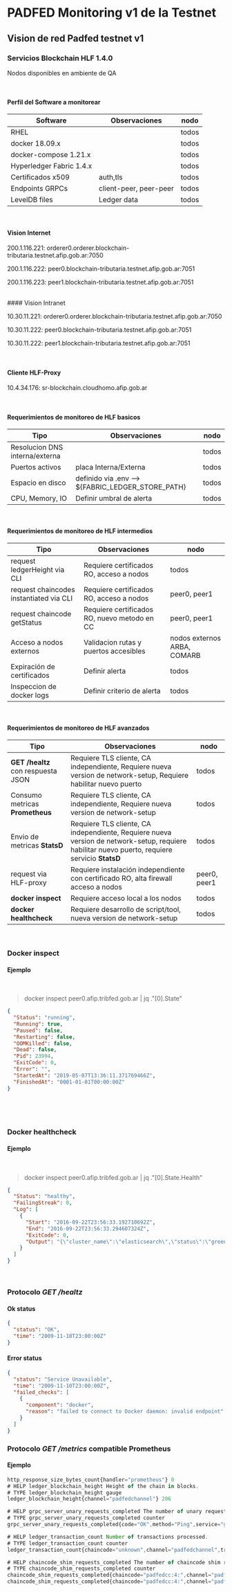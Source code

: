 # PADFED Monitoring v1 de la Testnet


## Vision de red Padfed testnet v1

### Servicios Blockchain HLF 1.4.0

Nodos disponibles en ambiente de QA

</br>


#### Perfil del Software a monitorear

| Software | Observaciones | nodo |
| -------- | -------- | ------ |
| RHEL |   |todos|
| docker 18.09.x |   |todos|
| docker-compose 1.21.x |   |todos|
| Hyperledger Fabric 1.4.x |   |todos|
| Certificados x509 | auth,tls  |todos|
| Endpoints GRPCs | client-peer, peer-peer  |todos|
| LevelDB files | Ledger data  |todos|

<br/>


#### Vision Internet

200.1.116.221: orderer0.orderer.blockchain-tributaria.testnet.afip.gob.ar:7050

200.1.116.222: peer0.blockchain-tributaria.testnet.afip.gob.ar:7051

200.1.116.223: peer1.blockchain-tributaria.testnet.afip.gob.ar:7051

</br>
#### Vision Intranet

10.30.11.221: orderer0.orderer.blockchain-tributaria.testnet.afip.gob.ar:7050

10.30.11.222: peer0.blockchain-tributaria.testnet.afip.gob.ar:7051

10.30.11.222: peer1.blockchain-tributaria.testnet.afip.gob.ar:7051


</br>

#### Cliente HLF-Proxy

10.4.34.176: sr-blockchain.cloudhomo.afip.gob.ar

</br>

#### Requerimientos de monitoreo de HLF basicos


| Tipo | Observaciones | nodo |
| -------- | -------- | ------ |
| Resolucion DNS interna/externa |  | todos|
| Puertos activos | placa Interna/Externa | todos|
| Espacio en disco | definido via .env --> ${FABRIC_LEDGER_STORE_PATH} | todos |
| CPU, Memory, IO | Definir umbral de alerta | todos |



<br/>

#### Requerimientos de monitoreo de HLF intermedios


| Tipo | Observaciones | nodo |
| -------- | -------- | ------ |
| request ledgerHeight via CLI | Requiere certificados RO, acceso a nodos  |todos|
| request chaincodes instantiated via CLI | Requiere certificados RO, acceso a nodos  |peer0, peer1|
| request chaincode getStatus | Requiere certificados RO, nuevo metodo en CC | peer0, peer1 |
| Acceso a nodos externos | Validacion rutas y  puertos accesibles | nodos externos ARBA, COMARB |
| Expiración de certificados | Definir alerta | todos |
| Inspeccion de docker logs | Definir criterio de alerta | todos |


<br/>

#### Requerimientos de monitoreo de HLF avanzados


| Tipo | Observaciones | nodo |
| -------- | -------- | ------ |
| **GET /healtz** con respuesta JSON | Requiere TLS cliente, CA independiente, Requiere nueva version de network-setup, Requiere habilitar nuevo puerto  |todos|
| Consumo metricas **Prometheus** | Requiere TLS cliente, CA independiente, Requiere nueva version de network-setup | todos  |
| Envio de metricas **StatsD** | Requiere TLS cliente, CA independiente, Requiere nueva version de network-setup, requiere habilitar nuevo puerto, requiere servicio **StatsD** | todos  |
| request via HLF-proxy | Requiere instalación independiente con certificado RO, alta firewall acceso a nodos | peer0, peer1 |
| **docker inspect** ***<container>*** | Requiere acceso local a los nodos | todos|
| **docker healthcheck** | Requiere desarrollo de script/tool, nueva version de network-setup | todos |



<br/>

### Docker inspect <container>

#### Ejemplo

</br>

>docker inspect peer0.afip.tribfed.gob.ar | jq ."[0].State"


```json
{
  "Status": "running",
  "Running": true,
  "Paused": false,
  "Restarting": false,
  "OOMKilled": false,
  "Dead": false,
  "Pid": 23994,
  "ExitCode": 0,
  "Error": "",
  "StartedAt": "2019-05-07T13:36:11.371769466Z",
  "FinishedAt": "0001-01-01T00:00:00Z"
}

        
```

<br/> 

### Docker healthcheck

#### Ejemplo

</br>

> docker inspect peer0.afip.tribfed.gob.ar | jq ."[0].State.Health"

```json
{
  "Status": "healthy",
  "FailingStreak": 0,
  "Log": [
    {
      "Start": "2016-09-22T23:56:33.192710692Z",
      "End": "2016-09-22T23:56:33.294607324Z",
      "ExitCode": 0,
      "Output": "{\"cluster_name\":\"elasticsearch\",\"status\":\"green\",\"timed_out\":false,\"number_of_nodes\":1,\"number_of_data_nodes\":1,\"active_primary_shards\":0,\"active_shards\":0,\"relocating_shards\":0,\"initializing_shards\":0,\"unassigned_shards\":0,\"delayed_unassigned_shards\":0,\"number_of_pending_tasks\":0,\"number_of_in_flight_fetch\":0,\"task_max_waiting_in_queue_millis\":0,\"active_shards_percent_as_number\":100.0}"
    }
  ]
}

```

<br/> 


### Protocolo *GET /healtz*

#### Ok status

```json
{
  "status": "OK",
  "time": "2009-11-10T23:00:00Z"
}
```


#### Error status

```json
{
  "status": "Service Unavailable",
  "time": "2009-11-10T23:00:00Z",
  "failed_checks": [
    {
      "component": "docker",
      "reason": "failed to connect to Docker daemon: invalid endpoint"
    }
  ]
}
```

### Protocolo *GET /metrics* compatible Prometheus

#### Ejemplo

```javascript
http_response_size_bytes_count{handler="prometheus"} 0
# HELP ledger_blockchain_height Height of the chain in blocks.
# TYPE ledger_blockchain_height gauge
ledger_blockchain_height{channel="padfedchannel"} 206

# HELP grpc_server_unary_requests_completed The number of unary requests completed.
# TYPE grpc_server_unary_requests_completed counter
grpc_server_unary_requests_completed{code="OK",method="Ping",service="gossip_Gossip"} 2

# HELP ledger_transaction_count Number of transactions processed.
# TYPE ledger_transaction_count counter
ledger_transaction_count{chaincode="unknown",channel="padfedchannel",transaction_type="unknown",validation_code="ENDORSEMENT_POLICY_FAILURE"} 236

# HELP chaincode_shim_requests_completed The number of chaincode shim requests completed.
# TYPE chaincode_shim_requests_completed counter
chaincode_shim_requests_completed{chaincode="padfedcc:4:",channel="padfedchannel",success="true",type="GET_STATE"} 236
chaincode_shim_requests_completed{chaincode="padfedcc:4:",channel="padfedchannel",success="true",type="PUT_STATE"} 1921

```